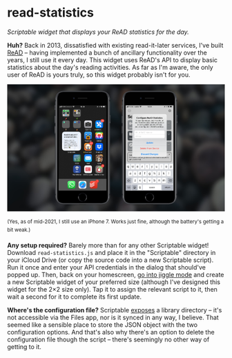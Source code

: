 # read-statistics

*Scriptable widget that displays your ReAD statistics for the day.*

**Huh?**
Back in 2013, dissatisfied with existing read-it-later services, I've built [ReAD](https://github.com/doersino/ReAD) – having implemented a bunch of ancillary functionality over the years, I still use it every day. This widget uses ReAD's API to display basic statistics about the day's reading activities. As far as I'm aware, the only user of ReAD is yours truly, so this widget probably isn't for you.

![](demo.jpg)

<sup>(Yes, as of mid-2021, I still use an iPhone 7. Works just fine, although the battery's getting a bit weak.)</sup>


**Any setup required?**
Barely more than for any other Scriptable widget! Download `read-statistics.js` and place it in the "Scriptable" directory in your iCloud Drive (or copy the source code into a new Scriptable script). Run it once and enter your API credentials in the dialog that should've popped up. Then, back on your homescreen, [go into jiggle mode](https://www.youtube.com/watch?v=pAOjDXdiUzM) and create a new Scriptable widget of your preferred size (although I've designed this widget for the 2×2 size only). Tap it to assign the relevant script to it, then wait a second for it to complete its first update.

**Where's the configuration file?**
Scriptable [exposes](https://docs.scriptable.app/filemanager/#-librarydirectory) a library directory – it's not accessible via the Files app, nor is it synced in any way, I believe. That seemed like a sensible place to store the JSON object with the two configuration options. And that's also why there's an option to delete the configuration file though the script – there's seemingly no other way of getting to it.
